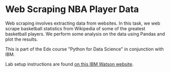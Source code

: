 # Web Scraping NBA Player Data
Web scraping involves extracting data from websites. In this task, we web scrape basketball statistics from Wikipedia of some of the greatest basketball players. We perform some analysis on the data using Pandas and plot the results.

This is part of the Edx course "Python for Data Science" in conjunction with IBM.

Lab setup instructions are found [on this IBM Watson website](https://cf-courses-data.s3.us.cloud-object-storage.appdomain.cloud/IBMDeveloperSkillsNetwork-PY0101EN-SkillsNetwork/labs/FinalModule_edX/Watson%20studio%20setup.md.html).
